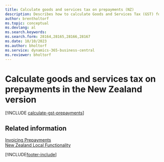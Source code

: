 ```yaml
---
title: Calculate goods and services tax on prepayments (NZ)
description: Describes how to calculate Goods and Services Tax (GST) for partial payments or prepayments based on the total invoice amount, instead of on a partial amount.
author: brentholtorf
ms.topic: conceptual
ms.devlang: al
ms.search.keywords:
ms.search.form: 28164,28165,28166,28167
ms.date: 10/10/2023
ms.author: bholtorf
ms.service: dynamics-365-business-central
ms.reviewer: bholtorf
---
```


# Calculate goods and services tax on prepayments in the New Zealand version

[!INCLUDE [calculate-gst-prepayments](../includes/AUNZ/calculate-gst-prepayments.md)]

## Related information

[Invoicing Prepayments](../../finance-invoice-prepayments.md)   
[New Zealand Local Functionality](new-zealand-local-functionality.md)


[!INCLUDE[footer-include](../../includes/footer-banner.md)]